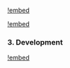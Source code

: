 [!embed](./../shared/getting-started-project.md)

[!embed](./../shared/getting-started-infrastructure.md)

### 3. Development

[!embed](./development.md)
